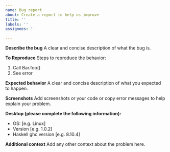 ```yaml
---
name: Bug report
about: Create a report to help us improve
title: ''
labels: ''
assignees: ''

---
```


**Describe the bug**
A clear and concise description of what the bug is.

**To Reproduce**
Steps to reproduce the behavior:
1. Call Bar.foo()
2. See error

**Expected behavior**
A clear and concise description of what you expected to happen.

**Screenshots**
Add screenshots or your code or copy error messages to help explain your problem.

**Desktop (please complete the following information):**
 - OS: [e.g. Linux]
 - Version [e.g. 1.0.2]
 - Haskell ghc version [e.g. 8.10.4]

**Additional context**
Add any other context about the problem here.
